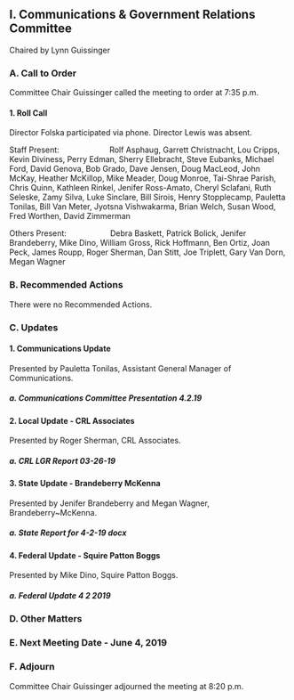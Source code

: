 ## I. Communications & Government Relations Committee

Chaired by Lynn Guissinger

### A. Call to Order

Committee Chair Guissinger called the meeting to order at 7:35 p.m.

#### 1. Roll Call

Director Folska participated via phone. Director Lewis was absent.

Staff Present:                       Rolf Asphaug, Garrett Christnacht, Lou Cripps, Kevin Diviness, Perry Edman, Sherry Ellebracht, Steve Eubanks, Michael Ford, David Genova, Bob Grado, Dave Jensen, Doug MacLeod, John McKay, Heather McKillop, Mike Meader, Doug Monroe, Tai-Shrae Parish, Chris Quinn, Kathleen Rinkel, Jenifer Ross-Amato, Cheryl Sclafani, Ruth Seleske, Zamy Silva, Luke Sinclare, Bill Sirois, Henry Stopplecamp, Pauletta Tonilas, Bill Van Meter, Jyotsna Vishwakarma, Brian Welch, Susan Wood, Fred Worthen, David Zimmerman

Others Present:                    Debra Baskett, Patrick Bolick, Jenifer Brandeberry, Mike Dino, William Gross, Rick Hoffmann, Ben Ortiz, Joan Peck, James Roupp, Roger Sherman, Dan Stitt, Joe Triplett, Gary Van Dorn, Megan Wagner

### B. Recommended Actions

There were no Recommended Actions.

### C. Updates

#### 1. Communications Update

Presented by Pauletta Tonilas, Assistant General Manager of Communications.

##### a. Communications Committee Presentation 4.2.19

#### 2. Local Update - CRL Associates

Presented by Roger Sherman, CRL Associates.

##### a. CRL LGR Report 03-26-19

#### 3. State Update - Brandeberry McKenna

Presented by Jenifer Brandeberry and Megan Wagner, Brandeberry~McKenna.

##### a. State Report for 4-2-19 docx

#### 4. Federal Update - Squire Patton Boggs

Presented by Mike Dino, Squire Patton Boggs.

##### a. Federal Update 4 2 2019

### D. Other Matters

### E. Next Meeting Date - June 4, 2019

### F. Adjourn

Committee Chair Guissinger adjourned the meeting at 8:20 p.m.